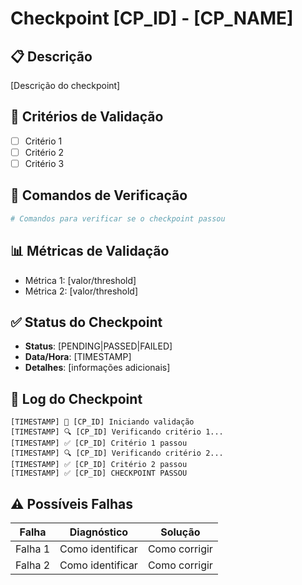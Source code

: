 # Checkpoint [CP_ID] - [CP_NAME]

## 📋 Descrição
[Descrição do checkpoint]

## 🎯 Critérios de Validação
- [ ] Critério 1
- [ ] Critério 2
- [ ] Critério 3

## 🔧 Comandos de Verificação
```bash
# Comandos para verificar se o checkpoint passou
```

## 📊 Métricas de Validação
- Métrica 1: [valor/threshold]
- Métrica 2: [valor/threshold]

## ✅ Status do Checkpoint
- **Status**: [PENDING|PASSED|FAILED]
- **Data/Hora**: [TIMESTAMP]
- **Detalhes**: [informações adicionais]

## 🚀 Log do Checkpoint
```
[TIMESTAMP] 🎯 [CP_ID] Iniciando validação
[TIMESTAMP] 🔍 [CP_ID] Verificando critério 1...
[TIMESTAMP] ✅ [CP_ID] Critério 1 passou
[TIMESTAMP] 🔍 [CP_ID] Verificando critério 2...
[TIMESTAMP] ✅ [CP_ID] Critério 2 passou
[TIMESTAMP] ✅ [CP_ID] CHECKPOINT PASSOU
```

## ⚠️ Possíveis Falhas
| Falha | Diagnóstico | Solução |
|-------|-------------|---------|
| Falha 1 | Como identificar | Como corrigir |
| Falha 2 | Como identificar | Como corrigir |